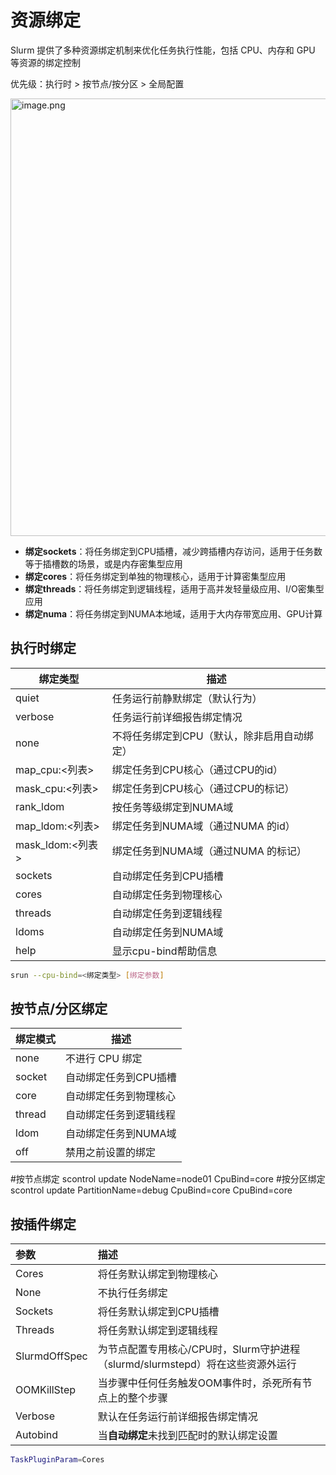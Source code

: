 # 资源绑定

Slurm 提供了多种资源绑定机制来优化任务执行性能，包括 CPU、内存和 GPU 等资源的绑定控制

<note>优先级：执行时 > 按节点/按分区 > 全局配置</note>

<img src="resource-0.png" alt="image.png" width="700" />

- **绑定sockets**：将任务绑定到CPU插槽，减少跨插槽内存访问，适用于任务数等于插槽数的场景，或是内存密集型应用
- **绑定cores**：将任务绑定到单独的物理核心，适用于计算密集型应用
- **绑定threads**：将任务绑定到逻辑线程，适用于高并发轻量级应用、I/O密集型应用
- **绑定numa**：将任务绑定到NUMA本地域，适用于大内存带宽应用、GPU计算



## 执行时绑定


| 绑定类型         | 描述                                        |
| ---------------- | ------------------------------------------- |
| quiet            | 任务运行前静默绑定（默认行为）              |
| verbose          | 任务运行前详细报告绑定情况                  |
| none             | 不将任务绑定到CPU（默认，除非启用自动绑定） |
| map_cpu:<列表>   | 绑定任务到CPU核心（通过CPU的id）            |
| mask_cpu:<列表>  | 绑定任务到CPU核心（通过CPU的标记）          |
| rank_ldom        | 按任务等级绑定到NUMA域                      |
| map_ldom:<列表>  | 绑定任务到NUMA域（通过NUMA 的id）           |
| mask_ldom:<列表> | 绑定任务到NUMA域（通过NUMA 的标记）         |
| sockets          | 自动绑定任务到CPU插槽                       |
| cores            | 自动绑定任务到物理核心                      |
| threads          | 自动绑定任务到逻辑线程                      |
| ldoms            | 自动绑定任务到NUMA域                        |
| help             | 显示cpu-bind帮助信息                        |

```bash
srun --cpu-bind=<绑定类型> [绑定参数]
```



## 按节点/分区绑定

| 绑定模式 | 描述                   |
| -------- | ---------------------- |
| none     | 不进行 CPU 绑定        |
| socket   | 自动绑定任务到CPU插槽  |
| core     | 自动绑定任务到物理核心 |
| thread   | 自动绑定任务到逻辑线程 |
| ldom     | 自动绑定任务到NUMA域   |
| off      | 禁用之前设置的绑定     |

<tabs group="bind_cpu">
    <tab id="cmd" title="命令行" group-key="cmd">
       <code-block lang="bash">
          #按节点绑定
          scontrol update NodeName=node01 CpuBind=core
          #按分区绑定
          scontrol update PartitionName=debug CpuBind=core
       </code-block>
    </tab>
   <tab id="conf" title="配置" group-key="conf">
       <code-block lang="bash">
          CpuBind=core
      </code-block>
  </tab>
</tabs>



## 按插件绑定

| 参数          | 描述                                                         |
| :------------ | :----------------------------------------------------------- |
| Cores         | 将任务默认绑定到物理核心                                     |
| None          | 不执行任务绑定                                               |
| Sockets       | 将任务默认绑定到CPU插槽                                      |
| Threads       | 将任务默认绑定到逻辑线程                                     |
| SlurmdOffSpec | 为节点配置专用核心/CPU时，Slurm守护进程（slurmd/slurmstepd）将在这些资源外运行 |
| OOMKillStep   | 当步骤中任何任务触发OOM事件时，杀死所有节点上的整个步骤      |
| Verbose       | 默认在任务运行前详细报告绑定情况                             |
| Autobind      | 当**自动绑定**未找到匹配时的默认绑定设置                     |

```bash
TaskPluginParam=Cores
```

